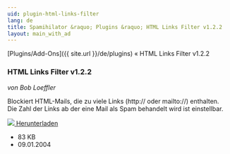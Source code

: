 ```yaml
---
uid: plugin-html-links-filter
lang: de
title: Spamihilator &raquo; Plugins &raquo; HTML Links Filter v1.2.2
layout: main_with_ad
---
```


[Plugins/Add-Ons]({{ site.url }}/de/plugins) &laquo; HTML Links Filter v1.2.2

### HTML Links Filter v1.2.2

_von Bob Loeffler_

Blockiert HTML-Mails, die zu viele Links (http:// oder mailto://) enthalten. Die Zahl der Links ab der eine Mail als Spam behandelt wird ist einstellbar.

<div class="downloadsection">
<a href="http://www.peaktopeak.com/spamihilator/linksfilter_1_2_2.exe" class="radius button left" id="download-button"><img src="{{site.url}}/images/download-arrow.png"> Herunterladen</a>
<ul id="download-notes">
<li>83 KB</li>
<li>09.01.2004</li>
</ul>
</div>

